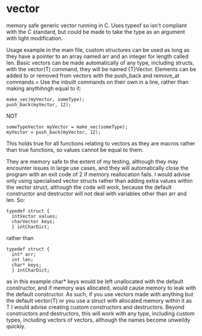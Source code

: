 # vector
memory safe generic vector running in C.
Uses typeof so isn't compliant with the C standard, but could be made to take the type as an argument with light modification.

Usage example in the main file, custom structures can be used as long as they have a pointer to an array named arr and an integer for length called len.
Basic vectors can be made automatically of any type, including structs, with the vector(T) command, they will be named {T}Vector.
Elements can be added to or removed from vectors with the push_back and remove_at commands.=
Use the inbuilt commands on their own in a line, rather than making anythihngh equal to it:
```
make_vec(myVector, someType);
push_back(myVector, 12);
```
NOT
```
someTypeVector myVector = make_vec(someType);
myVector = push_back(myVector, 12);
```
This holds true for all functions relating to vectors as they are macros rather than true functions, so values cannot be equal to them.

They are memory safe to the extent of my testing, although they may encounter issues in large use cases, and they will automatically close the program with an exit code of 2 if memory reallocation fails.
I would advise only using specialised vector structs rather than adding extra values within the vector struct, although the code will work, because the default constructor and destructor will not deal with variables other than arr and len. So:
```
typedef struct {
  intVector values;
  charVector keys;
  } intCharDict;
```
rather than
```
typedef struct {
  int* arr;
  int len;
  char* keys;
  } intCharDict;
```
as in this example char* keys would be left unallocated with the default constructor, and if memory was allocated, would cause memory to leak with the default constructor. As such, if you use vectors made with anything but the default vector(T) or you use a struct with allocated memory within it as T I would advise creating custom constructors and destructors.
Beyond constructors and destructors, this will work with any type, including custom types, including vectors of vectors, although the names become unweildy quickly.
